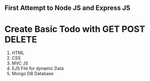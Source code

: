 ## First Attempt to Node JS and Express JS

# Create Basic Todo with GET POST DELETE

1. HTML
2. CSS
3. MVC JS
4. EJS File for dynamic Data
5. Mongo DB Database
